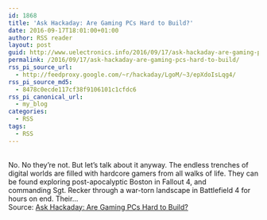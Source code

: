 ```yaml
---
id: 1868
title: 'Ask Hackaday: Are Gaming PCs Hard to Build?'
date: 2016-09-17T18:01:00+01:00
author: RSS reader
layout: post
guid: http://www.uelectronics.info/2016/09/17/ask-hackaday-are-gaming-pcs-hard-to-build/
permalink: /2016/09/17/ask-hackaday-are-gaming-pcs-hard-to-build/
rss_pi_source_url:
  - http://feedproxy.google.com/~r/hackaday/LgoM/~3/epXdoIsLqg4/
rss_pi_source_md5:
  - 8478c0ecde117cf38f9106101c1cfdc6
rss_pi_canonical_url:
  - my_blog
categories:
  - RSS
tags:
  - RSS
---
```

&#013;  
No. No they’re not. But let’s talk about it anyway. The endless trenches of digital worlds are filled with hardcore gamers from all walks of life. They can be found exploring post-apocalyptic Boston in Fallout 4, and commanding Sgt. Recker through a war-torn landscape in Battlefield 4 for hours on end. Their…&#013;  
Source: <a href="http://feedproxy.google.com/~r/hackaday/LgoM/~3/epXdoIsLqg4/" target="_blank">Ask Hackaday: Are Gaming PCs Hard to Build?</a>